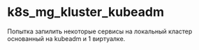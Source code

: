 # k8s_mg_kluster_kubeadm
Попытка запилить некоторые сервисы на локальный кластер основанный на kubeadm и 1 виртуалке. 
